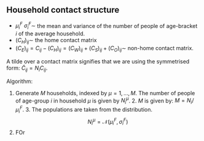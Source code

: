 ## Household contact structure

- $\mu^F_i\ \sigma^F_i \sim$ the mean and variance of the number of people of age-bracket $i$ of the average household.
- $(C_H)_{ij} \sim$ the home contact matrix
- $(C_E)_{ij} = C_{ij} - (C_H)_{ij} = (C_W)_{ij} + (C_S)_{ij} + (C_O)_{ij} \sim$ non-home contact matrix.

A tilde over a contact matrix signifies that we are using the symmetrised form: $\tilde{C}_{ij} = N_i C_{ij}$. 

Algorithm:

1. Generate $M$ households, indexed by $\mu = 1,\dots, M$. The number of people of age-group $i$ in household $\mu$ is given by $N^\mu_i$.
	2. $M$ is given by: $M = N_i / \mu_i^F$.
	3. The populations are taken from the distribution. $$ N^\mu_i = \mathcal{N}(\mu_i^F, \sigma_i^F)$$ 
2. FOr
<!--stackedit_data:
eyJoaXN0b3J5IjpbMjAzNTg1MDE1Nl19
-->